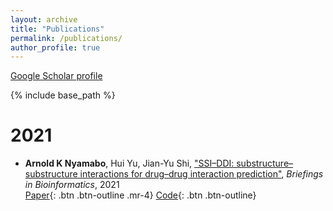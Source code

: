```yaml
---
layout: archive
title: "Publications"
permalink: /publications/
author_profile: true
---
```


<!-- {% if author.googlescholar %}
  You can also find my articles on <u><a href="{{author.googlescholar}}">my Google Scholar profile</a>.</u>
{% endif %} -->
[Google Scholar profile](https://scholar.google.com/citations?hl=en&user=8K_HYF8AAAAJ)

{% include base_path %}

2021
===
* **Arnold K Nyamabo**, Hui Yu, Jian-Yu Shi, ["SSI–DDI: substructure–substructure interactions for drug–drug interaction prediction"](https://doi.org/10.1093/bib/bbab133), <i>Briefings in Bioinformatics</i>, 2021  
[Paper](https://doi.org/10.1093/bib/bbab133){: .btn .btn-outline .mr-4} [Code](https://github.com/kanz76/SSI-DDI){: .btn .btn-outline}